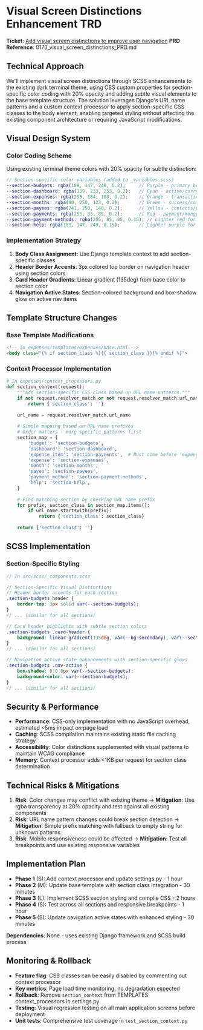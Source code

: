 # Visual Screen Distinctions Enhancement TRD

**Ticket**: [Add visual screen distinctions to improve user navigation](https://github.com/MarcinOrlowski/pyggy-expense-tracker/issues/173)
**PRD Reference**: 0173_visual_screen_distinctions_PRD.md

## Technical Approach

We'll implement visual screen distinctions through SCSS enhancements to the existing dark terminal
theme, using CSS custom properties for section-specific color coding with 20% opacity and adding
subtle visual elements to the base template structure. The solution leverages Django's URL name
patterns and a custom context processor to apply section-specific CSS classes to the body element,
enabling targeted styling without affecting the existing component architecture or requiring
JavaScript modifications.

## Visual Design System

### Color Coding Scheme

Using existing terminal theme colors with 20% opacity for subtle distinction:

```scss
// Section-specific color variables (added to _variables.scss)
--section-budgets: rgba(189, 147, 249, 0.2);     // Purple - primary brand color
--section-dashboard: rgba(139, 233, 253, 0.2);   // Cyan - active/current state
--section-expenses: rgba(255, 184, 108, 0.2);    // Orange - transaction focus
--section-months: rgba(80, 250, 123, 0.2);       // Green - success/completion
--section-payees: rgba(241, 250, 140, 0.2);      // Yellow - contacts/people
--section-payments: rgba(255, 85, 85, 0.2);      // Red - payment/money flow
--section-payment-methods: rgba(255, 85, 85, 0.15); // Lighter red for payment methods
--section-help: rgba(189, 147, 249, 0.15);       // Lighter purple for help
```

### Implementation Strategy

1. **Body Class Assignment**: Use Django template context to add section-specific classes
2. **Header Border Accents**: 3px colored top border on navigation header using section colors
3. **Card Header Gradients**: Linear gradient (135deg) from base color to section color
4. **Navigation Active States**: Section-colored background and box-shadow glow on active nav items

## Template Structure Changes

### Base Template Modifications

```html
<!-- In expenses/templates/expenses/base.html -->
<body class="{% if section_class %}{{ section_class }}{% endif %}">
```

### Context Processor Implementation

```python
# In expenses/context_processors.py
def section_context(request):
    """Add section-specific CSS class based on URL name patterns."""
    if not request.resolver_match or not request.resolver_match.url_name:
        return {'section_class': ''}
    
    url_name = request.resolver_match.url_name
    
    # Simple mapping based on URL name prefixes
    # Order matters - more specific patterns first
    section_map = {
        'budget': 'section-budgets',
        'dashboard': 'section-dashboard',
        'expense_item': 'section-payments',  # Must come before 'expense'
        'expense': 'section-expenses',
        'month': 'section-months',
        'payee': 'section-payees',
        'payment_method': 'section-payment-methods',
        'help': 'section-help',
    }
    
    # Find matching section by checking URL name prefix
    for prefix, section_class in section_map.items():
        if url_name.startswith(prefix):
            return {'section_class': section_class}
    
    return {'section_class': ''}
```

## SCSS Implementation

### Section-Specific Styling

```scss
// In src/scss/_components.scss

// Section-Specific Visual Distinctions
// Header border accents for each section
.section-budgets header {
    border-top: 3px solid var(--section-budgets);
}
// ... (similar for all sections)

// Card header highlights with subtle section colors
.section-budgets .card-header {
    background: linear-gradient(135deg, var(--bg-secondary), var(--section-budgets));
}
// ... (similar for all sections)

// Navigation active state enhancements with section-specific glows
.section-budgets .nav-active {
    box-shadow: 0 0 8px var(--section-budgets);
    background-color: var(--section-budgets);
}
// ... (similar for all sections)
```

## Security & Performance

- **Performance**: CSS-only implementation with no JavaScript overhead, estimated <5ms impact on page load
- **Caching**: SCSS compilation maintains existing static file caching strategy
- **Accessibility**: Color distinctions supplemented with visual patterns to maintain WCAG compliance
- **Memory**: Context processor adds <1KB per request for section class determination

## Technical Risks & Mitigations

1. **Risk**: Color changes may conflict with existing theme → **Mitigation**: Use rgba transparency
   at 20% opacity and test against all existing components
2. **Risk**: URL name pattern changes could break section detection → **Mitigation**: Simple prefix
   matching with fallback to empty string for unknown patterns
3. **Risk**: Mobile responsiveness could be affected → **Mitigation**: Test all breakpoints and use
   existing responsive variables

## Implementation Plan

- **Phase 1** (S): Add context processor and update settings.py - 1 hour
- **Phase 2** (M): Update base template with section class integration - 30 minutes  
- **Phase 3** (L): Implement SCSS section styling and compile CSS - 2 hours
- **Phase 4** (S): Test across all sections and responsive breakpoints - 1 hour
- **Phase 5** (S): Update navigation active states with enhanced styling - 30 minutes

**Dependencies**: None - uses existing Django framework and SCSS build process

## Monitoring & Rollback

- **Feature flag**: CSS classes can be easily disabled by commenting out context processor
- **Key metrics**: Page load time monitoring, no degradation expected
- **Rollback**: Remove `section_context` from TEMPLATES context_processors in settings.py
- **Testing**: Visual regression testing on all main application screens before deployment
- **Unit tests**: Comprehensive test coverage in `test_section_context.py`
